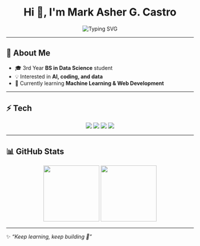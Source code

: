 <h1 align="center">Hi 👋, I'm Mark Asher G. Castro</h1>

<p align="center">
  <img src="https://readme-typing-svg.demolab.com?font=Fira+Code&size=22&pause=1000&color=22D3EE&center=true&vCenter=true&width=435&lines=Data+Science+Student;Aspiring+Developer;Lifelong+Learner" alt="Typing SVG" />
</p>

---

## 🌈 About Me
- 🎓 3rd Year **BS in Data Science** student  
- 💡 Interested in **AI, coding, and data**  
- 🌱 Currently learning **Machine Learning & Web Development**  

---

## ⚡ Tech
<p align="center">
  <img src="https://img.shields.io/badge/Python-3776AB?style=for-the-badge&logo=python&logoColor=white"/>
  <img src="https://img.shields.io/badge/C%23-239120?style=for-the-badge&logo=c-sharp&logoColor=white"/>
  <img src="https://img.shields.io/badge/R-276DC3?style=for-the-badge&logo=r&logoColor=white"/>
  <img src="https://img.shields.io/badge/SQL-003B57?style=for-the-badge&logo=databricks&logoColor=white"/>
</p>

---

## 📊 GitHub Stats
<p align="center">
  <img src="https://github-readme-stats.vercel.app/api?username=markashercastro69-sketch&show_icons=true&theme=tokyonight" height="150"/>
  <img src="https://github-readme-stats.vercel.app/api/top-langs/?username=markashercastro69-sketch&layout=compact&theme=tokyonight" height="150"/>
</p>

---

✨ *“Keep learning, keep building 🚀”*
